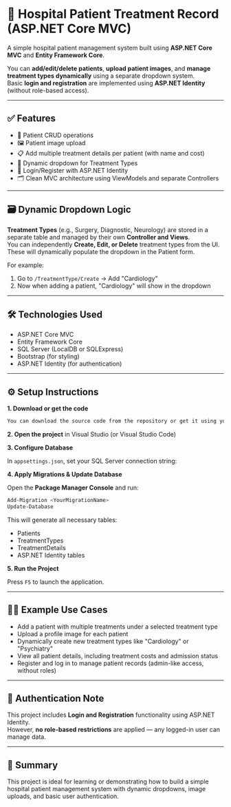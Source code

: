
# 🏥 Hospital Patient Treatment Record (ASP.NET Core MVC)

A simple hospital patient management system built using **ASP.NET Core MVC** and **Entity Framework Core**.

You can **add/edit/delete patients**, **upload patient images**, and **manage treatment types dynamically** using a separate dropdown system.  
Basic **login and registration** are implemented using **ASP.NET Identity** (without role-based access).

---

## ✅ Features

- 👤 Patient CRUD operations  
- 🖼️ Patient image upload  
- 📋 Add multiple treatment details per patient (with name and cost)  
- 🔽 Dynamic dropdown for Treatment Types  
- 🔐 Login/Register with ASP.NET Identity  
- 🗂️ Clean MVC architecture using ViewModels and separate Controllers  

---

## 🗃️ Dynamic Dropdown Logic

**Treatment Types** (e.g., Surgery, Diagnostic, Neurology) are stored in a separate table and managed by their own **Controller and Views**.  
You can independently **Create, Edit, or Delete** treatment types from the UI. These will dynamically populate the dropdown in the Patient form.

For example:  
1. Go to `/TreatmentType/Create` → Add "Cardiology"  
2. Now when adding a patient, "Cardiology" will show in the dropdown

---

## 🛠️ Technologies Used

- ASP.NET Core MVC  
- Entity Framework Core  
- SQL Server (LocalDB or SQLExpress)  
- Bootstrap (for styling)  
- ASP.NET Identity (for authentication)

---

## ⚙️ Setup Instructions

**1. Download or get the code**

```bash
You can download the source code from the repository or get it using your preferred method.

```

**2. Open the project** in Visual Studio (or Visual Studio Code)

**3. Configure Database**

In `appsettings.json`, set your SQL Server connection string:


**4. Apply Migrations & Update Database**

Open the **Package Manager Console** and run:

```bash
Add-Migration <YourMigrationName>
Update-Database
```

This will generate all necessary tables:  
- Patients  
- TreatmentTypes  
- TreatmentDetails  
- ASP.NET Identity tables

**5. Run the Project**

Press `F5` to launch the application.

---

## 👨‍⚕️ Example Use Cases

- Add a patient with multiple treatments under a selected treatment type  
- Upload a profile image for each patient  
- Dynamically create new treatment types like "Cardiology" or "Psychiatry"  
- View all patient details, including treatment costs and admission status  
- Register and log in to manage patient records (admin-like access, without roles)


---

## 🔐 Authentication Note

This project includes **Login and Registration** functionality using ASP.NET Identity.  
However, **no role-based restrictions** are applied — any logged-in user can manage data.

---

## 📝 Summary

This project is ideal for learning or demonstrating how to build a simple hospital patient management system with dynamic dropdowns, image uploads, and basic user authentication.
